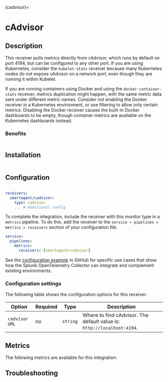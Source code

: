 (cadvisor)=

# cAdvisor

<meta name="Description" content="Documentation on the cAdvisor receiver">

## Description

This receiver pulls metrics directly from cAdvisor, which runs by default on port 4194, but can be configured to any other port. If you are using Kubernetes, consider the `kubelet-stats` receiver because many Kubernetes nodes do not expose cAdvisor on a network port, even though they are running it within Kubelet.

If you are running containers using Docker and using the `docker-container-stats` receiver, metrics duplication might happen, with the same metric data sent under different metric names. Consider not enabling the Docker receiver in a Kubernetes environment, or use filtering to allow only certain metrics. Disabling the Docker receiver causes the built-in Docker dashboards to be empty, though container metrics are available on the Kubernetes dashboards instead.

### Benefits

```{include} /_includes/benefits.md
```

## Installation

```{include} /_includes/collector-installation-linux.md
```

## Configuration

```{include} /_includes/configuration.md
```

```yaml
receivers:
  smartagent/cadvisor: 
    type: cadvisor
    ... # Additional config
```

To complete the integration, include the receiver with this monitor type in a `metrics` pipeline. To do this, add the receiver to the `service > pipelines > metrics > receivers` section of your configuration file.

```yaml
service:
  pipelines:
    metrics:
      receivers: [smartagent/cadvisor]
```

See the [configuration example](https://github.com/signalfx/splunk-otel-collector/tree/main/examples) in GitHub for specific use cases that show how the Splunk OpenTelemetry Collector can integrate and complement existing environments.

### Configuration settings

The following table shows the configuration options for this receiver:
  
| Option| Required | Type | Description |
| --- | --- | --- | --- |
| `cadvisor URL` | no | `string` | Where to find cAdvisor. The default value is: `http://localhost:4194`. | 

## Metrics

The following metrics are available for this integration:

<div class="metrics-yaml" url="https://raw.githubusercontent.com/signalfx/signalfx-agent/main/pkg/monitors/cadvisor/metadata.yaml"></div>

## Troubleshooting

```{include} /_includes/troubleshooting.md
```

